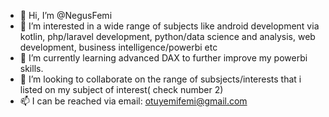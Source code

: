 - 👋 Hi, I’m @NegusFemi
- 👀 I’m interested in a wide range of subjects like android development via kotlin, php/laravel development, python/data science and analysis, web development, business intelligence/powerbi etc
- 🌱 I’m currently learning advanced DAX to further improve my powerbi skills.
- 💞️ I’m looking to collaborate on the range of subsjects/interests that i listed on my subject of interest( check number 2)
- 📫 I can be reached via email: otuyemifemi@gmail.com

<!---
NegusFemi/NegusFemi is a ✨ special ✨ repository because its `README.md` (this file) appears on your GitHub profile.
You can click the Preview link to take a look at your changes.
--->
